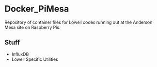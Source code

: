 # Docker_PiMesa
Repository of container files for Lowell codes running out at the
Anderson Mesa site on Raspberry Pis.

## Stuff
- InfluxDB
- Lowell Specific Utilities
